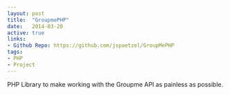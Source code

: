 ```yaml
---
layout: post
title:  "GroupmePHP"
date:   2014-03-20
active: true
links:
- Github Repo: https://github.com/jspaetzel/GroupMePHP
tags:
- PHP
- Project
---
```


PHP Library to make working with the Groupme API as painless as possible.
